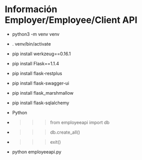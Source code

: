 # Información Employer/Employee/Client API

- python3 -m venv venv
- . venv/bin/activate
- pip install werkzeug==0.16.1
- pip install Flask==1.1.4
- pip install flask-restplus
- pip install flask-swagger-ui
- pip install flask_marshmallow
- pip install flask-sqlalchemy

- Python
- >>>from employeeapi import db
- >>> db.create_all()
- >>>exit()

- python employeeapi.py

